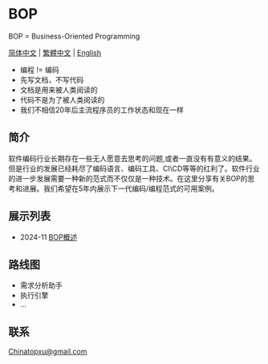 # BOP

BOP = Business-Oriented Programming

[简体中文](../zh-CN/README_zh-CN.md) | [繁體中文](../zh-TW/README_zh-TW.md) | [English](../en/README_en.md)

* 编程 != 编码
* 先写文档，不写代码
* 文档是用来被人类阅读的
* 代码不是为了被人类阅读的
* 我们不相信20年后主流程序员的工作状态和现在一样

## 简介

软件编码行业长期存在一些无人愿意去思考的问题,或者一直没有有意义的结果。但是行业的发展已经耗尽了编码语言、编码工具、CI\CD等等的红利了。软件行业的进一步发展需要一种新的范式而不仅仅是一种技术。在这里分享有关BOP的思考和进展。我们希望在5年内展示下一代编码/编程范式的可用案例。

## 展示列表

* 2024-11 [BOP概述](../zh-CN/202411/BOP概述/BOP概述.md)

## 路线图

* 需求分析助手
* 执行引擎
* ...

## 联系

Chinatopxu@gmail.com
